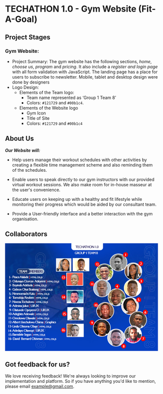 # TECHATHON 1.0 - Gym Website (Fit-A-Goal)

## Project Stages

### Gym Website: 

* Project Summary: 
The gym website has the following sections, *home*, *choose us*, *program* and *pricing*. It also include a *register and login page* with all form validation with JavaScript. 
The landing page has a place for users to subscribe to newsletter. Mobile, tablet and desktop design were done by designers
* Logo Design:
  * Elements of the Team logo:
    * Team name represented as ‘Group 1 Team 8’
    * Colors: `#121729` and `#00b1c4`.
  * Elements of the Website logo
    * Gym Icon
    * Title of Site
    * Colors: `#121729` and `#00b1c4`

## About Us

***Our Website will:***

* Help users manage their workout schedules with other activities by creating a flexible time management scheme and also reminding them of the schedules.

* Enable users to speak directly to our gym instructors with our provided virtual workout sessions. We also make room for in-house masseur at the user's convenience.

* Educate users on keeping up with a healthy and fit lifestyle while monitoring their progress which would be aided by our consultant team.

* Provide a User-friendly interface and a better interaction with the gym organisation.

## Collaborators

![Group 1 Team 8 Collaborators](images/Group%201%20Team%208%20Flyer%209.jpg)

## Got feedback for us?

We love receiving feedback! We're always looking to improve our implementation and platform. So if you have anything you'd like to mention, please email example@gmail.com.